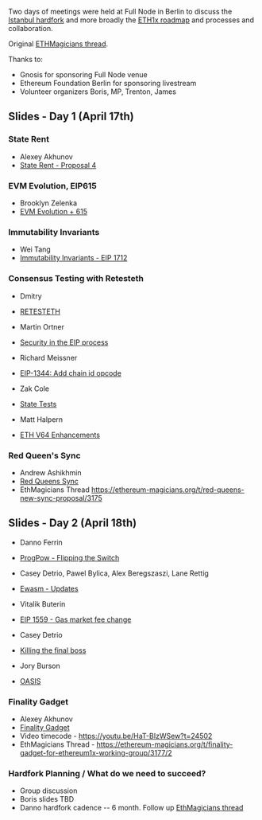 <!-- TITLE: Core Devs Berlin Meeting -->
<!-- SUBTITLE: Istanbul & ETH1x Roadmap Planning, April 17 & 18th, 2019 -->

Two days of meetings were held at Full Node in Berlin to discuss the [Istanbul hardfork](/roadmap/istanbul) and more broadly the [ETH1x roadmap](/roadmap) and processes and collaboration.

Original [ETHMagicians thread](https://ethereum-magicians.org/t/istanbul-eth1x-roadmap-planning-meeting-april-17th-18th-in-berlin/2899).

Thanks to:
* Gnosis for sponsoring Full Node venue
* Ethereum Foundation Berlin for sponsoring livestream
* Volunteer organizers Boris, MP, Trenton, James

## Slides - Day 1 (April 17th)
### State Rent
* Alexey Akhunov
* [State Rent - Proposal 4](https://drive.google.com/file/d/1u7d-jLMdGkPYl0zf49b1CFKtqlln4ICO/view?usp=sharing)

### EVM Evolution, EIP615
* Brooklyn Zelenka
* [EVM Evolution + 615](https://drive.google.com/open?id=1_taRpfsEF-ofF0UpwKyGOH-ogPqxmpUD)

### Immutability Invariants

* Wei Tang
* [Immutability Invariants - EIP 1712](https://drive.google.com/open?id=14gO58ewq2JHkf2TwhOztPxnSJWYyiLqn)

### Consensus Testing with Retesteth
* Dmitry
* [RETESTETH](https://drive.google.com/open?id=1kQ6C6tQmqKmGwJOJ4OXEZ_gEOq0JLPTO)

* Martin Ortner
* [Security in the EIP process](https://drive.google.com/open?id=1EiIw2LIw2e98nLaR0VU94PJrpBj-ABo_)

* Richard Meissner
* [EIP-1344: Add chain id opcode](https://drive.google.com/open?id=17WyCFc3p9vuHwgk-TUKVGjeRPnGQgxdU)

* Zak Cole
* [State Tests](https://drive.google.com/open?id=1lrfJ-Z4lscnLHbUae11uPn8QaUpQjdH2)

* Matt Halpern
* [ETH V64 Enhancements](https://drive.google.com/open?id=1-TuInhKVAbLs0s5L-Bk1e0x3aXlCYW2R)

### Red Queen's Sync
* Andrew Ashikhmin
* [Red Queens Sync](https://drive.google.com/open?id=1ZmtuI1IedPd9amx614fSuNCMFpz2doNz)
* EthMagicians Thread https://ethereum-magicians.org/t/red-queens-new-sync-proposal/3175
## Slides - Day 2 (April 18th)
* Danno Ferrin
* [ProgPow - Flipping the Switch](https://drive.google.com/open?id=1BnOqJdupgJu5oJIEW0SuXi9YNRH25nYi)


* Casey Detrio, Pawel Bylica, Alex Beregszaszi, Lane Rettig
* [Ewasm - Updates](https://drive.google.com/open?id=1GzPI3Y6_DJ3WM5D1MrpPcJxNFe45ZDDK)

* Vitalik Buterin
* [EIP 1559 - Gas market fee change](https://drive.google.com/open?id=12bCGHxv9uldSvh-dcDS5qc53XqZDOOHD)

* Casey Detrio
* [Killing the final boss](https://drive.google.com/open?id=1mcBmlkli0APR2RN4rU8zAHuIpTD3dsh3)

* Jory Burson
* [OASIS](https://drive.google.com/open?id=1mX2fF-ChVn84m4buHNJjN6-MqAWVP4Gr)

### Finality Gadget
* Alexey Akhunov
* [Finality Gadget](https://drive.google.com/open?id=16KLZKAutK79NxMh8L7B6hpNKuoOaAPZT)
* Video timecode - https://youtu.be/HaT-BIzWSew?t=24502
* EthMagicians Thread - https://ethereum-magicians.org/t/finality-gadget-for-ethereum1x-working-group/3177/2

### Hardfork Planning / What do we need to succeed?

* Group discussion
* Boris slides TBD
* Danno hardfork cadence -- 6 month. Follow up [EthMagicians thread](https://ethereum-magicians.org/t/more-frequent-smaller-hardforks-vs-less-frequent-larger-ones/2929/28)
